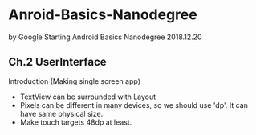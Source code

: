 # Anroid-Basics-Nanodegree
by Google
Starting Android Basics Nanodegree 2018.12.20

## Ch.2 UserInterface
Introduction (Making single screen app)

+ TextView can be surrounded with Layout
+ Pixels can be different in many devices, so we should use 'dp'. It can have same physical size.
+ Make touch targets 48dp at least.
